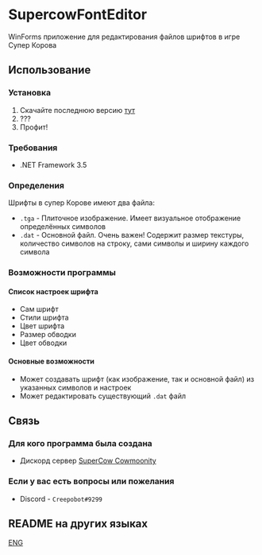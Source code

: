 # SupercowFontEditor
WinForms приложение для редактирования файлов шрифтов в игре Супер Корова

## Использование

### Установка

1. Скачайте последнюю версию [тут](https://github.com/Creepobot/supercow-font-editor/releases/latest)
2. ???
3. Профит!

### Требования

- .NET Framework 3.5

### Определения

Шрифты в супер Корове имеют два файла:

- `.tga` - Плиточное изображение. Имеет визуальное отображение определённых символов
- `.dat` - Основной файл. Очень важен! Содержит размер текстуры, количество символов на строку, сами символы и ширину каждого символа

### Возможности программы

#### Список настроек шрифта

- Сам шрифт
- Стили шрифта
- Цвет шрифта
- Размер обводки
- Цвет обводки

#### Основные возможности

- Может создавать шрифт (как изображение, так и основной файл) из указанных символов и настроек
- Может редактировать существующий `.dat` файл

## Связь

### Для кого программа была создана
- Дискорд сервер [SuperCow Cowmoonity](https://discord.com/invite/JzCvwh5)

### Если у вас есть вопросы или пожелания
- Discord - `Creepobot#9299`

## README на других языках
[ENG](https://github.com/Creepobot/supercow-font-editor/blob/main/README.md)
